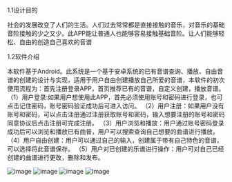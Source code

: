 1.1设计目的

社会的发展改变了人们的生活。人们过去常常都是直接接触的音乐，对音乐的基础音阶接触的少之又少。此APP能让普通人也能够容易接触基础音阶。让人们能够轻松、自由的创造自己喜欢的音谱

1.2软件介绍

本软件基于Android。此系统是一个基于安卓系统的已有音谱查询、播放、自由音谱的创建的设计与实现，适用于用户自由创建播放自己所爱的音谱，本软件的初次使用流程为：首先注册登录APP，首页推荐已有的音谱，自定义创建，播放音谱。
（1）用户登录:如果用户想使用此APP，首先必须使用账号和密码进行登录，也可点击记住密码，账号密码验证成功后可进入访问。
（2）用户注册：如果用户没有账号和密码，可以点击注册通过注册获取账号和密码，输入想要注册的账号和密码同意协议后点击注册可完成注册。
（3）用户浏览和播放：用户通过账号密码登录成功后可以浏览和播放已有曲普，用户可以搜索查询自己想要的曲谱进行播放。
（4）用户自由创建：用户可以通过自己的输入，创建属于带有自己特色的音谱，可以选择将此音谱保存。
（5）用户对已创建的乐谱进行操作：用户可对自己已经创建的曲谱进行更改，删除和发布。


![image](https://github.com/user-attachments/assets/b4d09a47-f2cd-4a4e-968e-4f2e5f4f9825)
![image](https://github.com/user-attachments/assets/86c76ef6-d1e5-4aaa-9032-b51aaa4ae01e)
![image](https://github.com/user-attachments/assets/88d762c4-6fcc-47c2-b6ff-8c202b2d8d06)
![image](https://github.com/user-attachments/assets/307d6ed9-56e6-47c8-ae23-5eb0361fc4b1)
